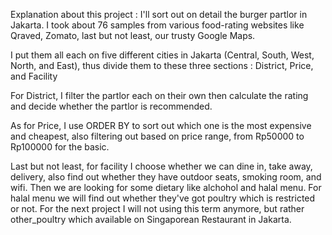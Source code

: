 Explanation about this project : I'll sort out on detail the burger partlor in Jakarta. I took about 76 samples from various food-rating websites like Qraved, Zomato, last but not least, our trusty Google Maps.

I put them all each on five different cities in Jakarta (Central, South, West, North, and East), thus divide them to these three sections : District, Price, and Facility

For District, I filter the partlor each on their own then calculate the rating and decide whether the partlor is recommended.

As for Price, I use ORDER BY to sort out which one is the most expensive and cheapest, also filtering out based on price range, from Rp50000 to Rp100000 for the basic.

Last but not least, for facility I choose whether we can dine in, take away, delivery, also find out whether they have outdoor seats, smoking room, and wifi. Then we are looking for some dietary like alchohol and halal menu. For halal menu we will find out whether they've got poultry which is restricted or not. For the next project I will not using this term anymore, but rather other_poultry which available on Singaporean Restaurant in Jakarta.
